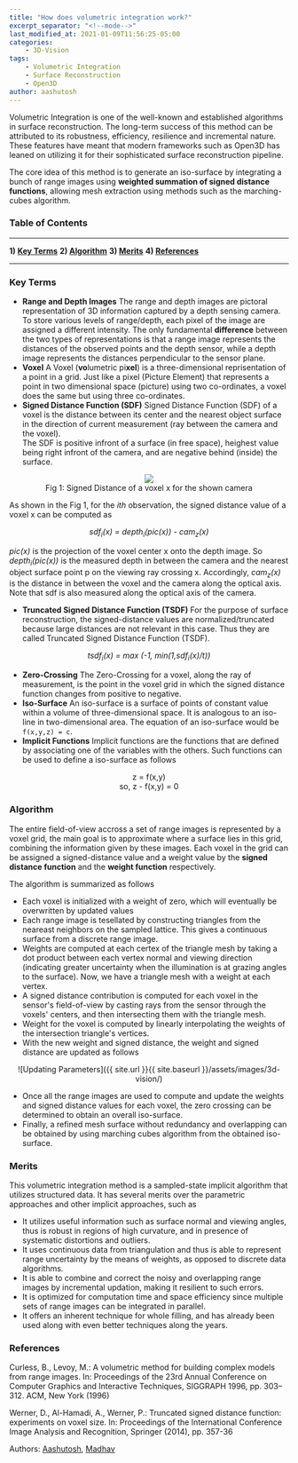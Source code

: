 ```yaml
---
title: "How does volumetric integration work?"
excerpt_separator: "<!--mode-->"
last_modified_at: 2021-01-09T11:56:25-05:00
categories:
    - 3D-Vision
tags:
    - Volumetric Integration
    - Surface Reconstruction
    - Open3D
author: aashutosh
---
```


Volumetric Integration is one of the well-known and established algorithms in surface reconstruction. The long-term success of this method can be attributed to its robustness, efficiency, resilience and incremental nature. These features have meant that modern frameworks such as Open3D has leaned on utilizing it for their sophisticated surface reconstruction pipeline.

The core idea of this method is to generate an iso-surface by integrating a bunch of range images using **weighted summation of signed distance functions**, allowing mesh extraction using methods such as the marching-cubes algorithm.

### Table of Contents
---
**1) [Key Terms](#key-terms)**
**2) [Algorithm](#algorithm)**
**3) [Merits](#merits)**
**4) [References](#references)**

---

### Key Terms
- **Range and Depth Images**
The range and depth images are pictoral representation of 3D information captured by a depth sensing camera. To store various levels of range/depth, each pixel of the image are assigned a different intensity. 
The only fundamental **difference** between the two types of representations is that a range image represents the distances of the observed points and the depth sensor, while a depth image represents the distances perpendicular to the sensor plane.
- **Voxel**
A Voxel (**vo**lumetric pi**xel**) is a three-dimensional reprisentation of a point in a grid. Just like a pixel (Picture Element) that represents a point in two dimensional space (picture) using two co-ordinates, a voxel does the same but using three co-ordinates.
- **Signed Distance Function (SDF)**
Signed Distance Function (SDF) of a voxel is the distance between its center and the nearest object surface in the direction of current measurement (ray between the camera and the voxel).<br /> The SDF is positive infront of a surface (in free space), heighest value being right infront of the camera, and are negative behind (inside) the surface.<br />
<p align="center">
<img src="{{ site.url }}{{ site.baseurl }}/assets/images/3d-vision/sdf.png" /><br />
Fig 1: Signed Distance of a voxel x for the shown camera
</p>
As shown in the Fig 1, for the <i>ith</i> observation, the signed distance value of a voxel x can be computed as<br />
<p align="center">
<i>sdf<sub>i</sub>(x) = depth<sub>i</sub>(pic(x)) - cam<sub>z</sub>(x)</i>
</p>

*pic(x)* is the projection of the voxel  center x onto the depth image. So *depth<sub>i</sub>(pic(x))* is the measured depth in between the camera and the nearest object surface point p on the viewing ray crossing x. Accordingly, *cam<sub>z</sub>(x)* is the distance in between the voxel and the camera along the optical axis.
Note that sdf is also measured along the optical axis of the camera.

- **Truncated Signed Distance Function (TSDF)**
For the purpose of surface reconstruction, the signed-distance values are normalized/truncated because large distances are not relevant in this case. Thus they are called Truncated Signed Distance Function (TSDF).
<p align="center">
<i>
tsdf<sub>i</sub>(x) = max (-1, min(1,sdf<sub>i</sub>(x)/t))
</i>
</p>

- **Zero-Crossing**
The Zero-Crossing for a voxel, along the ray of measurement, is the point in the voxel grid in which the signed distance function changes from positive to negative.
- **Iso-Surface**
An iso-surface is a surface of points of constant value within a volume of three-dimensional space. It is analogous to an iso-line in two-dimensional area. The equation of an iso-surface would be ```f(x,y,z) = c```.
- **Implicit Functions**
Implicit functions are the functions that are defined by associating one of the variables with the others. Such functions can be used to define a iso-surface as follows
<center>
z = f(x,y)
<br>so, z - f(x,y) = 0
</center>

### Algorithm
The entire field-of-view accross a set of range images is represented by a voxel grid, the main goal is to approximate where a surface lies in this grid, combining the information given by these images. Each voxel in the grid can be assigned a signed-distance value and a weight value by the **signed distance function** and the **weight function** respectively. 

The algorithm is summarized as follows
- Each voxel is initialized with a weight of zero, which will eventually be overwritten by updated values
- Each range image is tesellated by constructing triangles from the neareast neighbors on the sampled lattice. This gives a continuous surface from a discrete range image. 
- Weights are computed at each certex of the triangle mesh by taking a dot product between each vertex normal and viewing direction (indicating greater uncertainty when the illumination is at grazing angles to the surface). Now, we have a triangle mesh with a weight at each vertex.
- A signed distance contribution is computed for each voxel in the sensor's field-of-view by casting rays from the sensor through the voxels' centers, and then intersecting them with the triangle mesh.
- Weight for the voxel is computed by linearly interpolating the weights of the intersection triangle's vertices.
- With the new weight and signed distance, the weight and signed distance are updated as follows
<center>

![Updating Parameters]({{ site.url }}{{ site.baseurl }}/assets/images/3d-vision/)
</center>

- Once all the range images are used to compute and update the weights and signed distance values for each voxel, the zero crossing can be determined to obtain an overall iso-surface.
- Finally, a refined mesh surface without redundancy and overlapping can be obtained by using marching cubes algorithm from the obtained iso-surface.

### Merits
This volumetric integration method is a sampled-state implicit algorithm that utilizes structured data. It has several merits over the parametric approaches and other implicit approaches, such as
- It utilizes useful information such as surface normal and viewing angles, thus is robust in regions of high curvature, and in presence of systematic distortions and outliers.
- It uses continuous data from triangulation and thus is able to represent range uncertainty by the means of weights, as opposed to discrete data algorithms.
- It is able to combine and correct the noisy and overlapping range images by incremental updation, making it resilient to such errors.
- It is optimized for computation time and space efficiency since multiple sets of range images can be integrated in parallel.
- It offers an inherent technique for whole filling, and has already been used along with even better techniques along the years.

### References
Curless, B., Levoy, M.: A volumetric method for building complex models from range images. In: Proceedings of the 23rd Annual Conference on Computer Graphics and  Interactive Techniques, SIGGRAPH 1996, pp. 303–312. ACM, New York
(1996)

Werner, D., Al-Hamadi, A., Werner, P.: Truncated signed distance function: experiments on voxel size. In: Proceedings of the International Conference Image Analysis and Recognition, Springer (2014), pp. 357-36

Authors: <a href="https://github.com/aashutosh1997">Aashutosh</a>, <a href="https://github.com/scimad">Madhav</a>